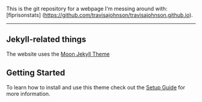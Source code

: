 This is the git repository for a webpage I'm messing around with:  [flprisonstats] (https://github.com/travisajohnson/travisajohnson.github.io).


---
## Jekyll-related things

The website uses the [Moon Jekyll Theme](https://taylantatli.github.io/Moon)

## Getting Started

To learn how to install and use this theme check out the [Setup Guide](https://taylantatli.github.io/Moon/moon-theme/) for more information.
